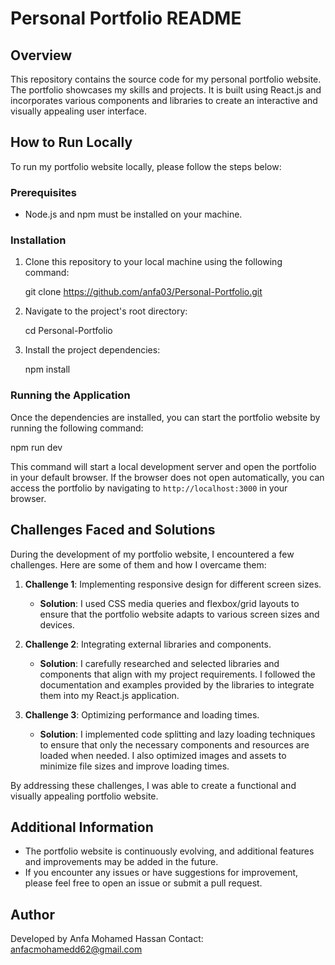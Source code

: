 # Personal Portfolio README

## Overview
This repository contains the source code for my personal portfolio website. The portfolio showcases my skills and projects. It is built using React.js and incorporates various components and libraries to create an interactive and visually appealing user interface.

## How to Run Locally
To run my portfolio website locally, please follow the steps below:

### Prerequisites
- Node.js and npm must be installed on your machine.

### Installation
1. Clone this repository to your local machine using the following command:
   
   git clone <https://github.com/anfa03/Personal-Portfolio.git>
   

2. Navigate to the project's root directory:
   
   cd Personal-Portfolio
   

3. Install the project dependencies:
   
   npm install
   

### Running the Application
Once the dependencies are installed, you can start the portfolio website by running the following command:

npm run dev

This command will start a local development server and open the portfolio in your default browser. If the browser does not open automatically, you can access the portfolio by navigating to `http://localhost:3000` in your browser.

## Challenges Faced and Solutions
During the development of my portfolio website, I encountered a few challenges. Here are some of them and how I overcame them:

1. **Challenge 1**: Implementing responsive design for different screen sizes.
   - **Solution**: I used CSS media queries and flexbox/grid layouts to ensure that the portfolio website adapts to various screen sizes and devices.

2. **Challenge 2**: Integrating external libraries and components.
   - **Solution**: I carefully researched and selected libraries and components that align with my project requirements. I followed the documentation and examples provided by the libraries to integrate them into my React.js application.

3. **Challenge 3**: Optimizing performance and loading times.
   - **Solution**: I implemented code splitting and lazy loading techniques to ensure that only the necessary components and resources are loaded when needed. I also optimized images and assets to minimize file sizes and improve loading times.

By addressing these challenges, I was able to create a functional and visually appealing portfolio website.

## Additional Information
- The portfolio website is continuously evolving, and additional features and improvements may be added in the future.
- If you encounter any issues or have suggestions for improvement, please feel free to open an issue or submit a pull request.


## Author
Developed by Anfa Mohamed Hassan 
Contact: anfacmohamedd62@gmail.com
